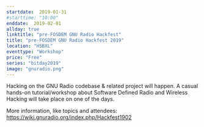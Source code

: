 ```yaml
---
startdate:  2019-01-31
#starttime: "10:00"
enddate:  2019-02-01
allday: true
linktitle: "pre-FOSDEM GNU Radio Hackfest"
title: "pre-FOSDEM GNU Radio Hackfest 2019"
location: "HSBXL"
eventtype: "Workshop"
price: "Free"
series: "bitday2019"
image: "gnuradio.png"
--- 
```


Hacking on the GNU Radio codebase & related project will happen.
A casual hands-on tutorial/workshop about Software Defined Radio and 
Wireless Hacking will take place on one of the days.

More information, like topics and attendees:
https://wiki.gnuradio.org/index.php/Hackfest1902